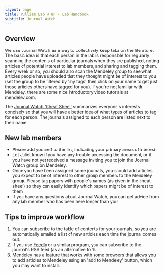 ```yaml
---
layout: page
title: Pulliam Lab @ UF - Lab Handbook
subtitle: Journal Watch
---
```


## Overview

We use Journal Watch as a way to collectively keep tabs on the literature. The basic idea is that each person in the lab is responsible for regularly scanning the contents of particular journals when they are published, noting articles of potential interest to lab members, and sharing and tagging them. Every week or so, you should also scan the Mendeley group to see what articles people have uploaded that they thought might be of interest to you (set the group to be filtered by 'my tags' then click on your name to get just those articles others have tagged for you). If you're not familiar with Mendeley, there are some nice introductory video tutorials at [mendeley.com](http://www.mendeley.com/videos-tutorials/).

The [Journal Watch 'Cheat Sheet'](https://docs.google.com/document/d/1I2bxZQILvxhfxSOzIwZoGBvk_dU9MYIONXUBfmfLCtQ/edit) summarizes everyone's interests concisely so that you will have a better idea of what types of articles to tag for each person. The journals assigned to each person are listed next to their name.

## New lab members

- Please add yourself to the list, indicating your primary areas of interest.
- Let Juliet know if you have any trouble accessing the document, or if you have not yet received a message inviting you to join the Journal Watch group on Mendeley.
- Once you have been assigned some journals, you should add articles you expect to be of interest to other group members to the Mendeley group. Please tag papers with people's names (as given in the cheat sheet) so they can easily identify which papers might be of interest to them.
- If you have any questions about Journal Watch, you can get advice from any lab member who has been here longer than you!

## Tips to improve workflow
1. You can subscribe to the table of contents for your journals, so you are automatically emailed a list of new articles each time the journal comes out.
2. If you use [Feedly](http://feedly.com) or a similar program, you can subscribe to the journal's RSS feed (as an alternative to 1).
3. Mendeley has a feature that works with some browsers that allows you to add articles to Mendeley using an 'add to Mendeley' button, which you may want to install.

